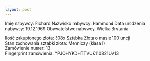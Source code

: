 ```yaml
---
layout: post
---
```


Imię nabywcy: Richard
Nazwisko nabywcy: Hammond
Data urodzenia nabywcy: 19.12.1969
Obywatelstwo nabywcy: Wielka Brytania

Ilość zakupionego złota: 308x Sztabka Złota o masie 100 uncji  
Stan zachowania sztabki złota: Menniczy (klasa I)  
Zamówienie numer: 13  
Fingerprint zamówienia: YPJOHYKOHTTVUK110821UV13